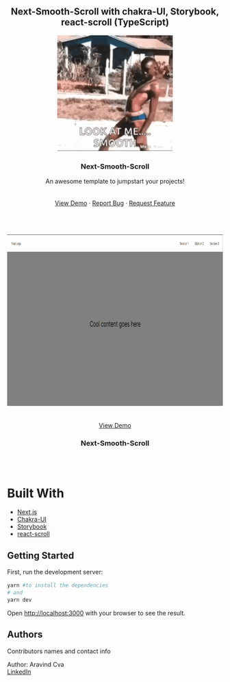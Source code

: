 <!-- PROJECT LOGO -->
<br />
<div align="center">
 <h2 align="center">Next-Smooth-Scroll with chakra-UI, Storybook, react-scroll (TypeScript) </h2>
  <a href="https://github.com/aravindasiva/next-smooth-scroll-template">
    <img src="smooth.gif" alt="smooth af boii" width="270" height="270">
  </a>

  <h3 align="center">Next-Smooth-Scroll </h3>

  <p align="center">
    An awesome template to jumpstart your projects!
    <br />
    <br />
    <br />
    <a href="https://next-smooth-scroll-template.vercel.app/">View Demo</a>
    ·
    <a href="https://github.com/aravindasiva/next-smooth-scroll-template/issues">Report Bug</a>
    ·
    <a href="https://github.com/aravindasiva/next-smooth-scroll-template/issues">Request Feature</a>
  </p>
</div>


<br/>
<br/>

<br />
<div align="center">
  <a href="https://github.com/aravindasiva/next-smooth-scroll-template">
    <img src="scroll-template.gif" alt="smooth af demo" width="800" height="400">
  </a>
    <br />
    <br />
    <br />
    <a href="https://next-smooth-scroll-template.vercel.app/">View Demo</a>

  <h3 align="center">Next-Smooth-Scroll </h3>
</div>

<br/>
<br/>

# Built With


* [Next.js](https://nextjs.org/)
* [Chakra-UI](https://chakra-ui.com/docs/getting-started)
* [Storybook](https://storybook.js.org/docs/react/get-started/introduction)
* [react-scroll](https://yarnpkg.com/package/react-scroll)

## Getting Started

First, run the development server:

```bash
yarn #to install the dependencies
# and
yarn dev
```

Open [http://localhost:3000](http://localhost:3000) with your browser to see the result.

## Authors

Contributors names and contact info

Author: Aravind Cva <br/>
[LinkedIn](https://www.linkedin.com/in/aravindasiva/)
